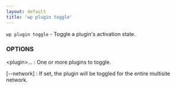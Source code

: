 ```yaml
---
layout: default
title: 'wp plugin toggle'
---
```


`wp plugin toggle` - Toggle a plugin's activation state.

### OPTIONS

&lt;plugin&gt;...
: One or more plugins to toggle.

[\--network]
: If set, the plugin will be toggled for the entire multisite network.

